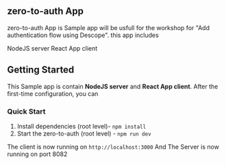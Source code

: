 ## zero-to-auth App

zero-to-auth App is Sample app will be usfull for the workshop for "Add authentication flow using Descope". this app includes

NodeJS server
React App client

## Getting Started

This Sample app is contain **NodeJS server** and **React App client**.
After the first-time configuration, you can

### Quick Start

1. Install dependencies (root level)- `npm install`
2. Start the zero-to-auth (root level) - `npm run dev`

The client is now running on `http://localhost:3000`
And The Server is now running on port 8082
